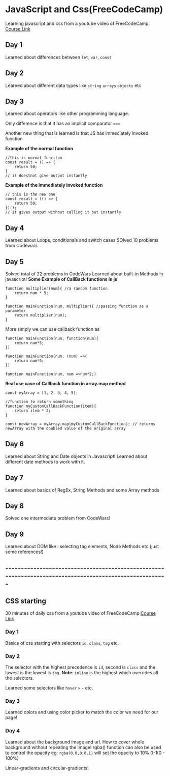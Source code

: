 # JavaScript and Css(FreeCodeCamp)
Learning javascript and css from a youtube video of FreeCodeCamp.  
[Course Link](https://www.youtube.com/watch?v=zJSY8tbf_ys&t=4442s) 

## Day 1
Learned about differences between `let`, `var`, `const` 

## Day 2
Learned about different data types  like `string` `arrays` `objects` etc


## Day 3
Learned about operators like other programming language. 

Only difference is that it has an implicit comparator `===`

Another new thing that is learned is that JS has immediately invoked function

**Example of the normal function**
```
//this is normal funciton 
const result = () => {
	return 50;
}
// it doestnot give output instantly
```    

**Example of the immediately invoked function**   
```
// this is the new one 
const result = (() => {
	return 50;
})();
// it gives output without calling it but instantly
``` 

## Day 4
Learned about Loops, conditionals and switch cases
SOlved 10 problems from Codewars

## Day 5
Solved total of 22 problems in CodeWars
Learned about built-in Methods in javascript!
**Some Example of CallBack functions in js**
```
function multiplier(num){ //a random function
	return num * 5;
}

function mainFunction(num, multiplier){ //passing function as a parameter
	return multiplier(num);
}

```
More simply we can use callback function as 
```
function mainFunction(num, function(num){
	return num*5;
})

```
```
function mainFunction(num, (num) =>{
	return num*5;
})

```

```
function mainFunction(num, num =>num*2;)

```

**Real use case of Callback function in array.map method**
```
const myArray = [1, 2, 3, 4, 5];

//function to return something
function myCustomCallBackFunction(item){
	return item * 2;
}

const newArray = myArray.map(myCustomCallBackFunction); // returns newArray with the doubled value of the original array

```

## Day 6

Learned about String and Date objects in Javascript! Learned about different date methods to work with it.


## Day 7

Learned about basics of RegEx, String Methods and some Array methods 

## Day 8

Solved one intermediate problem from CodeWars!

## Day 9
Learned about DOM like : selecting tag elements, Node Methods etc (just some references!)

## -------------------------------------------------------------------------------------------------------

## CSS starting 
30 minutes of daily css from a youtube video of FreeCodeCamp
[Course Link](https://youtu.be/1Rs2ND1ryYc?si=OwTQzddH30kDSTKm)

### Day 1
Basics of css starting with selectors `id`, `class`, `tag` etc.

### Day 2

The selector with the highest precedence is `id`, second is `class` and the lowest is the lowest is `tag`. **Note**: `inline` is the highest which overrides all the selectors.

Learned some selectors like `hover` `>` `~` etc.

### Day 3

Learned colors and using color picker to match the color we need for our page!

### Day 4

Learned about the background image and url. How to cover whole background without repeating the image!
rgba() function can also be used to control the opacity eg: `rgba(0,0,0,0.1)` will set the opacity to 10% 0-1(0 - 100%)

Linear-gradients and circular-gradients!
